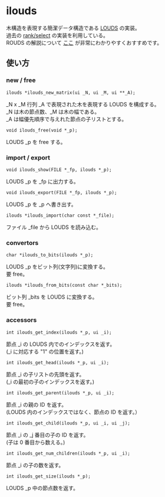 # ilouds

木構造を表現する簡潔データ構造である [LOUDS][louds] の実装。  
過去の [rank/select][ibary] の実装を利用している。  
ROUDS の解説について [ここ][aspe] が非常にわかりやすくおすすめです。  

[louds]: http://www.cs.cmu.edu/afs/cs/project/aladdin/wwwlocal/compression/00063533.pdf "Space-efficient Static Trees and Graphs"
[ibary]: https://github.com/masakazu-ishihata/ibary "masakazu-ishihata/ibary"
[aspe]: http://d.hatena.ne.jp/takeda25/20120421/1335019644 "簡潔データ構造 LOUDS の解説（全12回、練習問題付き） - アスペ日記"

## 使い方

### new / free

    ilouds *ilouds_new_matrix(ui _N, ui _M, ui **_A);

_N x _M 行列 _A で表現された木を表現する LOUDS を構成する。  
_N は木の節点数、_M は木の幅である。  
_A は幅優先順序で与えれた節点の子リストとする。  

    void ilouds_free(void *_p);

LOUDS _p を free する。

### import / export

    void ilouds_show(FILE *_fp, ilouds *_p);

LOUDS _p を _fp に出力する。

    void ilouds_export(FILE *_fp, ilouds *_p);

LOUDS _p を _p へ書き出す。

    ilouds *ilouds_import(char const *_file);

ファイル _file から LOUDS を読み込む。

### convertors

    char *ilouds_to_bits(ilouds *_p);

LOUDS _p をビット列(文字列)に変換する。  
要 free。

    ilouds *ilouds_from_bits(const char *_bits);

ビット列 _bits を LOUDS に変換する。  
要 free。

### accessors

    int ilouds_get_index(ilouds *_p, ui _i);

節点 _i の LOUDS 内でのインデックスを返す。  
(_i に対応する "1" の位置を返す。)

    int ilouds_get_head(ilouds *_p, ui _i);

節点 _i の子リストの先頭を返す。  
(_i の最初の子のインデックスを返す。)

    int ilouds_get_parent(ilouds *_p, ui _i);

節点 _i の親の ID を返す。  
(LOUDS 内のインデックスではなく、節点の ID を返す。）

    int ilouds_get_child(ilouds *_p, ui _i, ui _j);

節点 _i の _j 番目の子の ID を返す。  
(子は 0 番目から数える。)

    int ilouds_get_num_children(ilouds *_p, ui _i);

節点 _i の子の数を返す。

    int ilouds_get_size(ilouds *_p);

LOUDS _p 中の節点数を返す。
